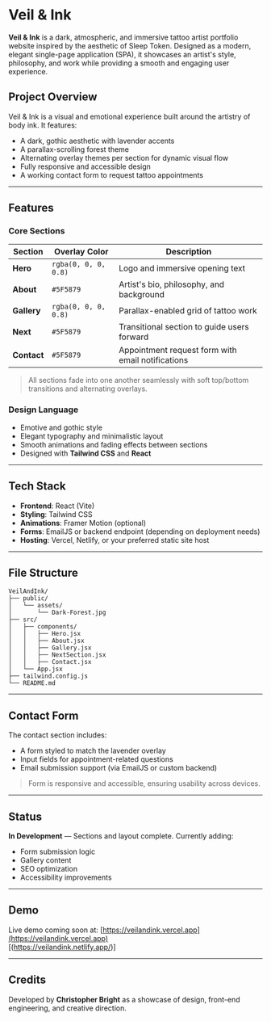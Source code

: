 # Veil & Ink

**Veil & Ink** is a dark, atmospheric, and immersive tattoo artist portfolio website inspired by the aesthetic of Sleep Token. Designed as a modern, elegant single-page application (SPA), it showcases an artist's style, philosophy, and work while providing a smooth and engaging user experience.

## Project Overview

Veil & Ink is a visual and emotional experience built around the artistry of body ink. It features:

- A dark, gothic aesthetic with lavender accents
- A parallax-scrolling forest theme
- Alternating overlay themes per section for dynamic visual flow
- Fully responsive and accessible design
- A working contact form to request tattoo appointments

---

## Features

### Core Sections

| Section      | Overlay Color         | Description                                                 |
|--------------|------------------------|-------------------------------------------------------------|
| **Hero**     | `rgba(0, 0, 0, 0.8)`   | Logo and immersive opening text                             |
| **About**    | `#5F5879`              | Artist's bio, philosophy, and background                    |
| **Gallery**  | `rgba(0, 0, 0, 0.8)`   | Parallax-enabled grid of tattoo work                        |
| **Next**     | `#5F5879`              | Transitional section to guide users forward                 |
| **Contact**  | `#5F5879`              | Appointment request form with email notifications           |

> All sections fade into one another seamlessly with soft top/bottom transitions and alternating overlays.

### Design Language

- Emotive and gothic style
- Elegant typography and minimalistic layout
- Smooth animations and fading effects between sections
- Designed with **Tailwind CSS** and **React**

---

## Tech Stack

- **Frontend**: React (Vite)
- **Styling**: Tailwind CSS
- **Animations**: Framer Motion (optional)
- **Forms**: EmailJS or backend endpoint (depending on deployment needs)
- **Hosting**: Vercel, Netlify, or your preferred static site host

---

## File Structure

```
VeilAndInk/
├── public/
│   └── assets/
│       └── Dark-Forest.jpg
├── src/
│   ├── components/
│   │   ├── Hero.jsx
│   │   ├── About.jsx
│   │   ├── Gallery.jsx
│   │   ├── NextSection.jsx
│   │   ├── Contact.jsx
│   └── App.jsx
├── tailwind.config.js
└── README.md
```

---

## Contact Form

The contact section includes:
- A form styled to match the lavender overlay
- Input fields for appointment-related questions
- Email submission support (via EmailJS or custom backend)

> Form is responsive and accessible, ensuring usability across devices.

---

## Status

**In Development** — Sections and layout complete. Currently adding:
- Form submission logic
- Gallery content
- SEO optimization
- Accessibility improvements

---

## Demo

Live demo coming soon at: [https://veilandink.vercel.app](https://veilandink.vercel.app)  
[(https://veilandink.netlify.app/)]

---

## Credits
  
Developed by **Christopher Bright** as a showcase of design, front-end engineering, and creative direction.
